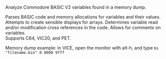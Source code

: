 <p>Analyze Commodore BASIC V2 variables found in a memory dump.</p>
<p>Parses BASIC code and memory allocations for variables and their values.  Attempts to create sensible displays for arrays.  Determines variable read and/or modification cross references in the code.  Allows for comments on variables.<br>
Supports C64, VIC20, and PET.</p>
<p>Memory dump example: in VICE, open the monitor with alt-h, and type <code>bs "filename.bin" 0 0000 9fff</code></p>
